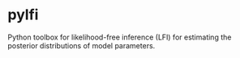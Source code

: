 # pylfi
Python toolbox for likelihood-free inference (LFI) for estimating the posterior distributions of model parameters.

